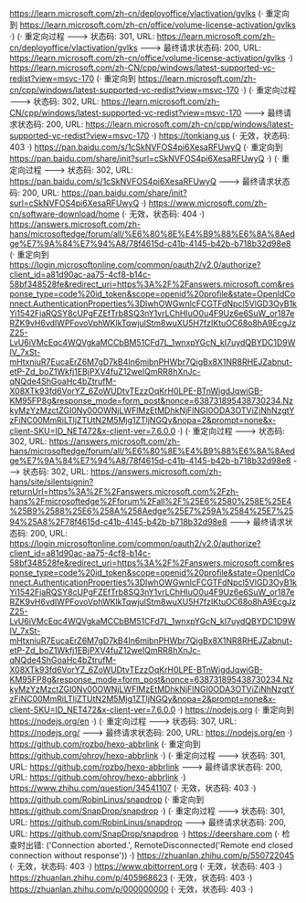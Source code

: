 https://learn.microsoft.com/zh-cn/deployoffice/vlactivation/gvlks (· 重定向到 https://learn.microsoft.com/zh-cn/office/volume-license-activation/gvlks ·)
(· 重定向过程 ---> 状态码: 301, URL: https://learn.microsoft.com/zh-cn/deployoffice/vlactivation/gvlks ---> 最终请求状态码: 200, URL: https://learn.microsoft.com/zh-cn/office/volume-license-activation/gvlks ·)
https://learn.microsoft.com/zh-CN/cpp/windows/latest-supported-vc-redist?view=msvc-170 (· 重定向到 https://learn.microsoft.com/zh-cn/cpp/windows/latest-supported-vc-redist?view=msvc-170 ·)
(· 重定向过程 ---> 状态码: 302, URL: https://learn.microsoft.com/zh-CN/cpp/windows/latest-supported-vc-redist?view=msvc-170 ---> 最终请求状态码: 200, URL: https://learn.microsoft.com/zh-cn/cpp/windows/latest-supported-vc-redist?view=msvc-170 ·)
https://tonkiang.us (· 无效，状态码: 403 ·)
https://pan.baidu.com/s/1cSkNVFOS4pi6XesaRFUwyQ (· 重定向到 https://pan.baidu.com/share/init?surl=cSkNVFOS4pi6XesaRFUwyQ ·)
(· 重定向过程 ---> 状态码: 302, URL: https://pan.baidu.com/s/1cSkNVFOS4pi6XesaRFUwyQ ---> 最终请求状态码: 200, URL: https://pan.baidu.com/share/init?surl=cSkNVFOS4pi6XesaRFUwyQ ·)
https://www.microsoft.com/zh-cn/software-download/home (· 无效，状态码: 404 ·)
https://answers.microsoft.com/zh-hans/microsoftedge/forum/all/%E6%80%8E%E4%B9%88%E6%8A%8Aedge%E7%9A%84%E7%94%A8/78f4615d-c41b-4145-b42b-b718b32d98e8 (· 重定向到 https://login.microsoftonline.com/common/oauth2/v2.0/authorize?client_id=a81d90ac-aa75-4cf8-b14c-58bf348528fe&redirect_uri=https%3A%2F%2Fanswers.microsoft.com&response_type=code%20id_token&scope=openid%20profile&state=OpenIdConnect.AuthenticationProperties%3DlwhOWGwnlcFCGTFdNpcl5VlGD3OyB1kYi1542FjaRQSY8cUPgFZEfTrb8SQ3nY1vrLChHIuO0u4F9Uz6e6SuW_or187eRZK9vH6vdIWPFovoVphWKlkTqwjulStm8wuXU5H7fzIKtuOC68o8hA9EcgJzZ25-LvU6iVMcEqc4WQVgkaMCCbBM51CFd7L_1wnxpYGcN_kI7uydQBYDC1D9WIV_7xSt-mHtxniuR7EucaErZ6M7gD7kB4In6mibnPHWbr7QigBx8X1NR8RHEJZabnut-etP-Zd_boZ1Wkfj1EBjPXV4fuZ12weIQmRR8hXnJc-qNQde4ShGoaHc4bZtrufM-X08XTk93fd6VorYZ_6ZoWUDtvTEzzOqKrH0LPE-BTnWigdJqwiGB-KM95FP8g&response_mode=form_post&nonce=638731895438730234.NzkyMzYzMzctZGI0Ny00OWNjLWFlMzEtMDhkNjFlNGI0ODA3OTViZjNhNzgtYzFiNC00MmRiLTljZTUtN2M5Mjg1ZTljNGQy&nopa=2&prompt=none&x-client-SKU=ID_NET472&x-client-ver=7.6.0.0 ·)
(· 重定向过程 ---> 状态码: 302, URL: https://answers.microsoft.com/zh-hans/microsoftedge/forum/all/%E6%80%8E%E4%B9%88%E6%8A%8Aedge%E7%9A%84%E7%94%A8/78f4615d-c41b-4145-b42b-b718b32d98e8 ---> 状态码: 302, URL: https://answers.microsoft.com/zh-hans/site/silentsignin?returnUrl=https%3A%2F%2Fanswers.microsoft.com%2Fzh-hans%2Fmicrosoftedge%2Fforum%2Fall%2F%25E6%2580%258E%25E4%25B9%2588%25E6%258A%258Aedge%25E7%259A%2584%25E7%2594%25A8%2F78f4615d-c41b-4145-b42b-b718b32d98e8 ---> 最终请求状态码: 200, URL: https://login.microsoftonline.com/common/oauth2/v2.0/authorize?client_id=a81d90ac-aa75-4cf8-b14c-58bf348528fe&redirect_uri=https%3A%2F%2Fanswers.microsoft.com&response_type=code%20id_token&scope=openid%20profile&state=OpenIdConnect.AuthenticationProperties%3DlwhOWGwnlcFCGTFdNpcl5VlGD3OyB1kYi1542FjaRQSY8cUPgFZEfTrb8SQ3nY1vrLChHIuO0u4F9Uz6e6SuW_or187eRZK9vH6vdIWPFovoVphWKlkTqwjulStm8wuXU5H7fzIKtuOC68o8hA9EcgJzZ25-LvU6iVMcEqc4WQVgkaMCCbBM51CFd7L_1wnxpYGcN_kI7uydQBYDC1D9WIV_7xSt-mHtxniuR7EucaErZ6M7gD7kB4In6mibnPHWbr7QigBx8X1NR8RHEJZabnut-etP-Zd_boZ1Wkfj1EBjPXV4fuZ12weIQmRR8hXnJc-qNQde4ShGoaHc4bZtrufM-X08XTk93fd6VorYZ_6ZoWUDtvTEzzOqKrH0LPE-BTnWigdJqwiGB-KM95FP8g&response_mode=form_post&nonce=638731895438730234.NzkyMzYzMzctZGI0Ny00OWNjLWFlMzEtMDhkNjFlNGI0ODA3OTViZjNhNzgtYzFiNC00MmRiLTljZTUtN2M5Mjg1ZTljNGQy&nopa=2&prompt=none&x-client-SKU=ID_NET472&x-client-ver=7.6.0.0 ·)
https://nodejs.org (· 重定向到 https://nodejs.org/en ·)
(· 重定向过程 ---> 状态码: 307, URL: https://nodejs.org/ ---> 最终请求状态码: 200, URL: https://nodejs.org/en ·)
https://github.com/rozbo/hexo-abbrlink (· 重定向到 https://github.com/ohroy/hexo-abbrlink ·)
(· 重定向过程 ---> 状态码: 301, URL: https://github.com/rozbo/hexo-abbrlink ---> 最终请求状态码: 200, URL: https://github.com/ohroy/hexo-abbrlink ·)
https://www.zhihu.com/question/34541107 (· 无效，状态码: 403 ·)
https://github.com/RobinLinus/snapdrop (· 重定向到 https://github.com/SnapDrop/snapdrop ·)
(· 重定向过程 ---> 状态码: 301, URL: https://github.com/RobinLinus/snapdrop ---> 最终请求状态码: 200, URL: https://github.com/SnapDrop/snapdrop ·)
https://deershare.com (· 检查时出错: ('Connection aborted.', RemoteDisconnected('Remote end closed connection without response')) ·)
https://zhuanlan.zhihu.com/p/550722045 (· 无效，状态码: 403 ·)
https://www.qbittorrent.org (· 无效，状态码: 403 ·)
https://zhuanlan.zhihu.com/p/405968623 (· 无效，状态码: 403 ·)
https://zhuanlan.zhihu.com/p/000000000 (· 无效，状态码: 403 ·)
